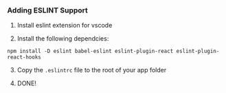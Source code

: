 ### Adding ESLINT Support

1. Install eslint extension for vscode

2. Install the following dependcies:

`npm install -D eslint babel-eslint eslint-plugin-react eslint-plugin-react-hooks`

3. Copy the `.eslintrc` file to the root of your app folder

4. DONE!